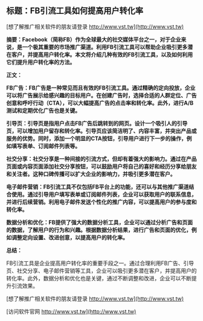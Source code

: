## **标题：FB引流工具如何提高用户转化率**

[想了解推广相关软件的朋友请登录 http://www.vst.tw](http://www.vst.tw)

**摘要：Facebook（简称FB）作为全球最大的社交媒体平台之一，对于企业来说，是一个极其重要的市场推广渠道。利用FB引流工具可以帮助企业吸引更多潜在客户，并提高用户转化率。本文将介绍几种有效的FB引流工具，以及如何利用它们提升用户转化率的方法。**

**正文：**

**FB广告：FB广告是一种常见而且有效的FB引流工具。通过精确的定向投放，企业可以将广告展示给感兴趣的目标用户。在创建广告时，选择合适的人群定位、广告创意和呼吁行动（CTA），可以大幅提高广告的点击率和转化率。此外，进行A/B测试和定期优化广告也是关键。**

**引导页：引导页是指用户点击FB广告后跳转到的网页。设计一个吸引人的引导页，可以增加用户留存和转化率。引导页应该简洁明了、内容丰富，并突出产品或服务的优势。同时，添加一个明显的CTA按钮，引导用户进行下一步的操作，例如填写表单、订阅邮件列表等。**

**社交分享：社交分享是一种间接的引流方式，但却有着强大的影响力。通过在产品页面或内容页面添加社交分享按钮，可以鼓励用户将自己的喜好和经历分享给朋友和关注者。这种口碑传播可以扩大企业的影响力，并吸引更多潜在客户。**

**电子邮件营销：FB引流工具不仅包括FB平台上的功能，还可以与其他推广渠道结合使用。通过引导用户填写表单或订阅邮件列表，企业可以获取用户的联系信息，并进行后续营销。利用电子邮件发送个性化的推广内容，可以提高用户的参与度和转化率。**

**数据分析和优化：FB提供了强大的数据分析工具，企业可以通过分析广告和页面的数据，了解用户的行为和兴趣。根据数据分析结果，进行广告和页面的优化，例如调整定向设置、改进创意，以提高用户的转化率。**

**总结：**

FB引流工具是企业提高用户转化率的重要手段之一。通过合理利用FB广告、引导页、社交分享、电子邮件营销等工具，企业可以吸引更多潜在客户，并提高用户的转化率。此外，数据分析和优化也是关键，通过不断调整和改进，企业可以不断提升引流效果。

[想了解推广相关软件的朋友请登录 http://www.vst.tw](http://www.vst.tw)


[访问软件官网 http://www.vst.tw](http://www.vst.tw)
